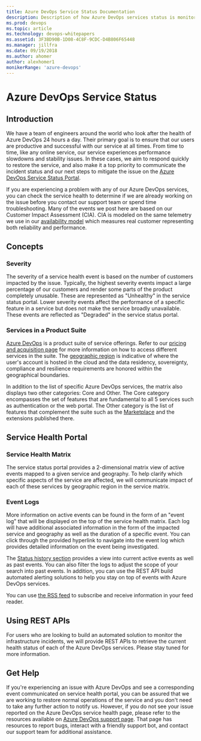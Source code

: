 ```yaml
---
title: Azure DevOps Service Status Documentation
description: Description of how Azure DevOps services status is monitored and available to users
ms.prod: devops
ms.topic: article
ms.technology: devops-whitepapers
ms.assetid: 3F3BD90B-1D08-4C8F-9CDC-D4B806F65448
ms.manager: jillfra
ms.date: 09/19/2018
ms.author: ahomer
author: alexhomer1
monikerRange: 'azure-devops'
---
```


# Azure DevOps Service Status

## Introduction

We have a team of engineers around the world who look after the 
health of Azure DevOps 24 hours a day. Their primary goal is to ensure 
that our users are productive and successful with our service at all times. 
From time to time, like any online service, our service experiences performance 
slowdowns and stability issues. In these cases, we aim to respond quickly to 
restore the service, and also make it a top priority to communicate the incident 
status and our next steps to mitigate the issue on the
[Azure DevOps Service Status Portal](https://status.dev.azure.com).

If you are experiencing a problem with any of our Azure DevOps services, you can check the 
service health to determine if we are already working on the issue before you contact our 
support team or spend time troubleshooting. Many of the events we post here are based on our 
Customer Impact Assessment (CIA). CIA is modeled on the same telemetry we use in our 
[availability model](https://devblogs.microsoft.com/bharry/how-do-you-measure-quality-of-a-service/) 
which measures real customer representing both reliability and performance.

## Concepts 

### Severity

The severity of a service health event is based on the number of customers impacted by the issue. 
Typically, the highest severity events impact a large percentage of our customers and render some parts 
of the product completely unusable. These are represented as "Unhealthy" in the service status portal. 
Lower severity events affect the performance of a specific feature in a service but does not make the 
service broadly unavailable. These events are reflected as "Degraded" in the service status portal.

### Services in a Product Suite

[Azure DevOps](https://azure.microsoft.com/services/devops/) is a product suite of service offerings.
Refer to our [pricing and acquisition page](https://azure.microsoft.com/pricing/details/devops/azure-devops-services/)
for more information on how to access different services in the suite.
The [geographic region](https://azure.microsoft.com/global-infrastructure/geographies/) is indicative of where the
user's account is hosted in the cloud and the data residency, sovereignty, compliance
and resilience requirements are honored within the geographical boundaries.

In addition to the list of specific Azure DevOps services, the matrix also displays two other 
categories: Core and Other. The Core category encompasses the set of features that are fundamental to 
all 5 services such as authentication or the web portal. The Other category is the 
list of features that complement the suite such as the [Marketplace](https://marketplace.visualstudio.com/) 
and the extensions published there.  

## Service Health Portal 

### Service Health Matrix

The service status portal provides a 2-dimensional matrix view of active events mapped to a 
given service and geography. To help clarify which specific aspects of the service are affected, 
we will communicate impact of each of these services by geographic region in the service matrix.


### Event Logs

More information on active events can be found in the form of an "event log" that will be displayed on the top 
of the service health matrix. Each log will have additional associated information in the form of the impacted service 
and geography as well as the duration of a specific event. You can click through the provided hyperlink to navigate into 
the event log which provides detailed information on the event being investigated.

The [Status history section](https://status.dev.azure.com/_history) provides a view into current active 
events as well as past events. You can also filter the logs to adjust the scope of your search into past events. 
In addition, you can use the REST API build automated alerting solutions to help you stay on top of events with Azure 
DevOps services.

You can use [the RSS feed](https://status.dev.azure.com/_rss) to subscribe and receive information in your feed reader. 

## Using REST APIs

For users who are looking to build an automated solution to monitor the infrastructure incidents, 
we will provide REST APIs to retrieve the current health status of each of the Azure DevOps services. 
Please stay tuned for more information. 

## Get Help

If you're experiencing an issue with Azure DevOps and see a corresponding event communicated on service health portal, 
you can be assured that we are working to restore normal operations of the service and you don't need to take any further 
action to notify us. However, if you do not see your issue reported on the Azure DevOps service health page, please refer 
to the resources available on [Azure DevOps support page](https://azure.microsoft.com/support/devops/). That page has 
resources to report bugs, interact with a friendly support bot, and contact our support team for additional assistance.
   
